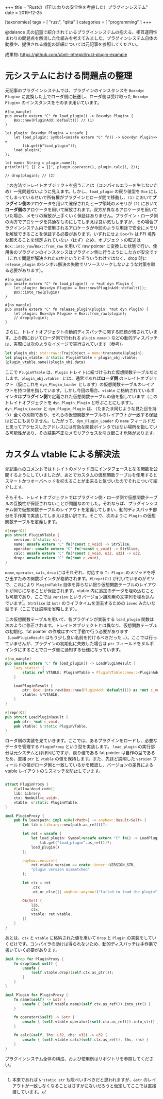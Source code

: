 +++
title = "Rustの（FFIまわりの安全性を考慮した）プラグインシステム"
date = 2019-12-25

[taxonomies]
tags = [ "rust", "qiita" ]
categories = [ "programming" ]
+++

<!-- more -->

@dalance 氏の[記事](https://qiita.com/dalance/items/1593b56ad3744c469643)で紹介されているプラグインシステムの抱える、相互運用性まわりの問題点を解消した仕組みを考えてみました。プラグインシステム自体の動機や、提供される機能の詳細については元記事を参照してください。

成果物: https://github.com/ubnt-intrepid/rust-plugin-example

# 元システムにおける問題点の整理

元記事のプラグインシステムでは、プラグインのインスタンスを `Box<dyn Plugin>` に変換した上でローダ側に転送し、ローダ側は受け取った `Box<dyn Plugin>` のインスタンスをそのまま用いています。

```rust:プラグイン側
#[no_mangle]
pub unsafe extern "C" fn load_plugin() -> Box<dyn Plugin> {
    Box::new(PluginAdd::default()) // (1)
}
```

```rust:ローダ側
let plugin: Box<dyn Plugin> = unsafe {
    let load_plugin: Symbol<unsafe extern "C" fn() -> Box<dyn Plugin>> =
        lib.get(b"load_plugin")?;
    load_plugin()
};

let name: String = plugin.name();
println!("1 {} 2 = {}", plugin.operator(), plugin.calc(1, 2));

// drop(plugin); // (2)
```

上の方法でトレイトオブジェクトを扱うことは（コンパイルエラーを生じないため）一見問題ないように見えます。しかし、`load_plugin` の戻り値型を `Box` にしてしまっているせいで所有権がプラグインとローダ間で移動し、`(1)` において**プラグイン側の**アロケータを用いて確保されたヒープ領域のメモリが `(2)` において**ローダ側の**アロケータを用いて解放されます。双方が異なるアロケータを用いていた場合、メモリの解放が上手くいく保証はありません。プラグイン・ローダ側の両方でアロケータを共通なものにしてしまえば良い気もしますが、その場合プラグインシステム内で使用されるアロケータが今回のような用途で安全にメモリを解放できることを保証する必要があります。いずれにせよ `Box<T>` は FFI 境界を超えることを想定されていない（はず）ため、オブジェクトの転送は `Box::into_raw`/`Box::from_raw` を用いて raw pointer に変換した状態で行い、使用後のプラグインのインスタンスはプラグイン側に行うようにした方が安全です（これで問題が解決されたのかというとそういうわけではなく、drop 時に `release_plugin` のシンボル解決の失敗でリソースリークしないような対策を取る必要があります）。

```rust:プラグイン側
#[no_mangle]
pub unsafe extern "C" fn load_plugin() -> *mut dyn Plugin {
    let plugin: Box<dyn Plugin> = Box::new(PluginAdd::default());
    Box::into_raw(plugin)
}

#[no_mangle]
pub unsafe extern "C" fn release_plugin(plugin: *mut dyn Plugin) {
    let plugin: Box<dyn Plugin> = Box::from_raw(plugin);
    // drop(plugin);
}
```


さらに、トレイトオブジェクトの動的ディスパッチに関する問題が残されています。上の例においてローダ側で行われる `plugin.name()` などの動的ディスパッチは、実際には次のようなイメージで実行されています（[参考](https://brson.github.io/rust-anthology/1/all-about-trait-objects.html#all-about-trait-objects)）。

```rust
let plugin_obj: std::raw::TraitObject = mem::transmute(&plugin);
let plugin_vtable: &'static PluginVTable = plugin_obj.vtable;
(plugin_vtable.name)(plugin_obj.data)
```

ここで `PluginVTable` は、`Plugin` トレイトに紐づけられた仮想関数テーブルだとします。`plugin_obj.vtable`　には、通常であれば**ローダ側** のトレイトオブジェクト（仮にこれを `dyn_Plugin_Loader` とします）の仮想関数テーブルのレイアウトを持つ値を指しています。しかし今回の場合、`vtable` に格納されているポインタは**プラグイン側**で定義された仮想関数テーブルの値を指しています（このトレイトオブジェクトを `dyn_Plugin_Plugin` と呼ぶことにします）。`dyn_Plugin_Loader` と `dyn_Plugin_Plugin` は、（たまたま同じような見た目を持つ）全くの別物であり、それらの仮想関数テーブルのレイアウトが一致する保証はどこにもありません。したがって、`dyn_Plugin_Loader` の `name` フィールドだと思ってアクセスしたアドレスには有効な関数ポインタではない場所を指している可能性があり、その結果不正なメモリアクセスを引き起こす危険があります。

# カスタム vtable による解決法

[元記事へのコメント](https://qiita.com/dalance/items/1593b56ad3744c469643#comment-b0a5dad847d5d4488602)ではトレイトのメソッド毎にインタフェースとなる関数を公開するようにしていましたが、あとでカスタムの仮想関数テーブルを使用するとスマートかつオーバヘッドを抑えることが出来ると気づいたのでそれについて紹介します。

そもそも、トレイトオブジェクトではプラグイン側・ローダ側で仮想関数テーブルの互換性が保証されないことが問題なのでした。それならば、プラグインシステム側で仮想関数テーブルのレイアウトを定義してしまい、動的ディスパッチ部分を手作業で実装してしまえば良い訳です。そこで、次のように `Plugin` の仮想関数テーブルを定義します。

```rust
#[repr(C)]
pub struct PluginVTable {
    version: &'static str,
    name: unsafe extern "C" fn(*const c_void) -> StrSlice,
    operator: unsafe extern "C" fn(*const c_void) -> StrSlice,
    calc: unsafe extern "C" fn(*const c_void, u32, u32) -> u32,
    drop: unsafe extern "C" fn(*mut c_void),
}
```

`name`, `operator`, `calc`, `drop` にはそれぞれ、対応する `T: Plugin` のメソッドを呼び出すための関数ポインタが格納されます。`#[repr(C)]` が付いているのがミソで、これにより `PluginVTable` 自体を弄らない限り仮想関数テーブルのレイアウトが同じになることが保証されます。vtable 内に追加のデータを埋め込むことも可能であり、ここでは `version` というバージョン識別用の文字列を埋め込んでいます[^1]。`StrSlice` は `&str` のライフタイムを消去するための `iovec` みたいな型です（ここでは説明を省略します）。

[^1]: 本来であれば `&'static str` も隠ぺいすべきだと思われますが、`&str` のレイアウトが一致しなくなることはさすがにないだろうと仮定してここでは直接渡しています。

この仮想関数テーブルを用いて、各プラグインが実装する `load_plugin` 関数は次のように修正されます。トレイトオブジェクトとは異なり、仮想関数テーブルの初期化、fat pointer の作成はすべて手動で行う必要があります（`LoadPluginResult` はもう少し良い名前を付けるべきだった…）。ここでは行っていませんが、プラグインの初期化に失敗した場合は `ptr` フィールドをヌルポインタにすることでローダ側に通知する仕様になっています。

```rust
#[no_mangle]
pub unsafe extern "C" fn load_plugin() -> LoadPluginResult {
    lazy_static! {
        static ref VTABLE: PluginVTable = PluginVTable::new::<PluginAdd>();
    }

    LoadPluginResult {
        ptr: Box::into_raw(Box::new(PluginAdd::default())) as *mut c_void,
        vtable: &*VTABLE,
    }
}
```

```rust
#[repr(C)]
pub struct LoadPluginResult {
    pub ptr: *mut c_void,
    pub vtable: &'static PluginVTable,
}
```

ローダ側の実装を見ていきます。ここでは、あるプラグインをロードし、必要なデータを管理する `PluginProxy` という型を実装します。
`load_plugin` の実行部分は元システムとほぼ同じですが、戻り値である fat pointer は自作の型であるため、直接 `ptr` と `vtable`  の値を保持します。また、先ほど説明した `version` フィールドの値がローダ側と一致しているかを確認し、バージョンの差異による vtable レイアウトのミスマッチを防止しています。

```rust

struct PluginProxy {
    #[allow(dead_code)]
    lib: Library,
    ctx: NonNull<c_void>,
    vtable: &'static PluginVTable,
}

impl PluginProxy {
    pub fn load(path: impl AsRef<Path>) -> anyhow::Result<Self> {
        let lib = Library::new(path.as_ref())?;

        let ret = unsafe {
            let load_plugin: Symbol<unsafe extern "C" fn() -> LoadPluginResult> =
                lib.get("load_plugin".as_ref())?;
            load_plugin()
        };

        anyhow::ensure!(
            ret.vtable.version == crate::inner::VERSION_STR,
            "plugin version mismatched"
        );

        let ctx = ret
            .ctx
            .ok_or_else(|| anyhow::anyhow!("failed to load the plugin"))?;

        Ok(Self {
            lib,
            ctx,
            vtable: ret.vtable,
        })
    }
}
```

あとは、`ctx` と `vtable` に格納された値を用いて `Drop` と `Plugin` の実装をしていくだけです。コンパイラの助けは得られないため、動的ディスパッチは手作業で書いていく必要があります。

```rust
impl Drop for PluginProxy {
    fn drop(&mut self) {
        unsafe {
            (self.vtable.drop)(self.ctx.as_ptr());
        }
    }
}

impl Plugin for PluginProxy {
    fn name(&self) -> &str {
        unsafe { (self.vtable.name)(self.ctx.as_ref()).into_str() }
    }

    fn operator(&self) -> &str {
        unsafe { (self.vtable.operator)(self.ctx.as_ref()).into_str() }
    }

    fn calc(&self, lhs: u32, rhs: u32) -> u32 {
        unsafe { (self.vtable.calc)(self.ctx.as_ref(), lhs, rhs) }
    }
}
```

プラグインシステム全体の構成、および使用例はリポジトリを参照してください。

